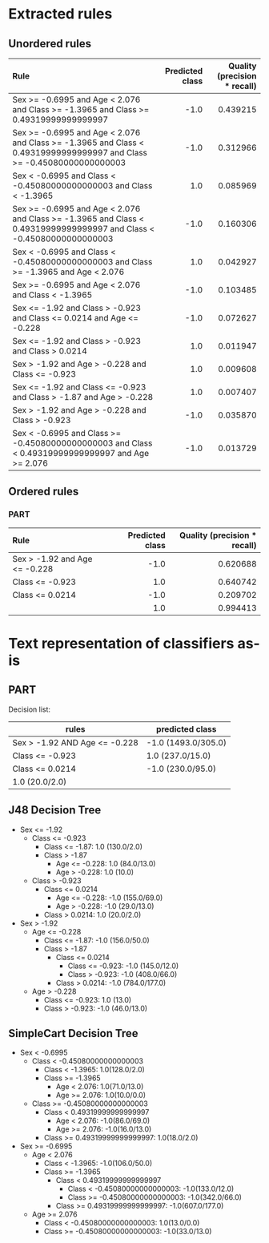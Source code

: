 # Extracted rules

## Unordered rules

| Rule | Predicted class | Quality (precision * recall) |
|:----|----:|----:|
| Sex >= -0.6995 and Age < 2.076 and Class >= -1.3965 and Class >= 0.49319999999999997 | -1.0 | 0.439215 |
| Sex >= -0.6995 and Age < 2.076 and Class >= -1.3965 and Class < 0.49319999999999997 and Class >= -0.45080000000000003 | -1.0 | 0.312966 |
| Sex < -0.6995 and Class < -0.45080000000000003 and Class < -1.3965 | 1.0 | 0.085969 |
| Sex >= -0.6995 and Age < 2.076 and Class >= -1.3965 and Class < 0.49319999999999997 and Class < -0.45080000000000003 | -1.0 | 0.160306 |
| Sex < -0.6995 and Class < -0.45080000000000003 and Class >= -1.3965 and Age < 2.076 | 1.0 | 0.042927 |
| Sex >= -0.6995 and Age < 2.076 and Class < -1.3965 | -1.0 | 0.103485 |
| Sex <= -1.92 and Class > -0.923 and Class <= 0.0214 and Age <= -0.228 | -1.0 | 0.072627 |
| Sex <= -1.92 and Class > -0.923 and Class > 0.0214 | 1.0 | 0.011947 |
| Sex > -1.92 and Age > -0.228 and Class <= -0.923 | 1.0 | 0.009608 |
| Sex <= -1.92 and Class <= -0.923 and Class > -1.87 and Age > -0.228 | 1.0 | 0.007407 |
| Sex > -1.92 and Age > -0.228 and Class > -0.923 | -1.0 | 0.035870 |
| Sex < -0.6995 and Class >= -0.45080000000000003 and Class < 0.49319999999999997 and Age >= 2.076 | -1.0 | 0.013729 |

## Ordered rules

### PART

| Rule | Predicted class | Quality (precision * recall) |
|:----|----:|----:|
| Sex > -1.92 and Age <= -0.228 | -1.0 | 0.620688 |
| Class <= -0.923 | 1.0 | 0.640742 |
| Class <= 0.0214 | -1.0 | 0.209702 |
|  | 1.0 | 0.994413 |


# Text representation of classifiers as-is

## PART

Decision list:

rules | predicted class
---|---
Sex > -1.92 AND Age <= -0.228|-1.0 (1493.0/305.0)
Class <= -0.923|1.0 (237.0/15.0)
Class <= 0.0214|-1.0 (230.0/95.0)
|1.0 (20.0/2.0)


## J48 Decision Tree

* Sex <= -1.92
	* Class <= -0.923
		* Class <= -1.87: 1.0 (130.0/2.0)
		* Class > -1.87
			* Age <= -0.228: 1.0 (84.0/13.0)
			* Age > -0.228: 1.0 (10.0)
	* Class > -0.923
		* Class <= 0.0214
			* Age <= -0.228: -1.0 (155.0/69.0)
			* Age > -0.228: -1.0 (29.0/13.0)
		* Class > 0.0214: 1.0 (20.0/2.0)
* Sex > -1.92
	* Age <= -0.228
		* Class <= -1.87: -1.0 (156.0/50.0)
		* Class > -1.87
			* Class <= 0.0214
				* Class <= -0.923: -1.0 (145.0/12.0)
				* Class > -0.923: -1.0 (408.0/66.0)
			* Class > 0.0214: -1.0 (784.0/177.0)
	* Age > -0.228
		* Class <= -0.923: 1.0 (13.0)
		* Class > -0.923: -1.0 (46.0/13.0)


## SimpleCart Decision Tree

* Sex < -0.6995
	* Class < -0.45080000000000003
		* Class < -1.3965: 1.0(128.0/2.0)
		* Class >= -1.3965
			* Age < 2.076: 1.0(71.0/13.0)
			* Age >= 2.076: 1.0(10.0/0.0)
	* Class >= -0.45080000000000003
		* Class < 0.49319999999999997
			* Age < 2.076: -1.0(86.0/69.0)
			* Age >= 2.076: -1.0(16.0/13.0)
		* Class >= 0.49319999999999997: 1.0(18.0/2.0)
* Sex >= -0.6995
	* Age < 2.076
		* Class < -1.3965: -1.0(106.0/50.0)
		* Class >= -1.3965
			* Class < 0.49319999999999997
				* Class < -0.45080000000000003: -1.0(133.0/12.0)
				* Class >= -0.45080000000000003: -1.0(342.0/66.0)
			* Class >= 0.49319999999999997: -1.0(607.0/177.0)
	* Age >= 2.076
		* Class < -0.45080000000000003: 1.0(13.0/0.0)
		* Class >= -0.45080000000000003: -1.0(33.0/13.0)



